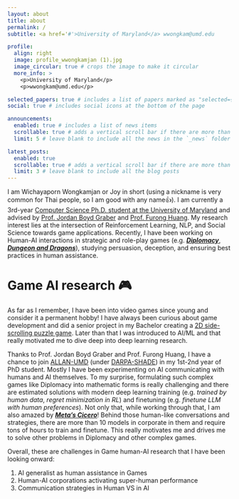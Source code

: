 ```yaml
---
layout: about
title: about
permalink: /
subtitle: <a href='#'>University of Maryland</a> wwongkam@umd.edu 

profile:
  align: right
  image: profile_wwongkamjan (1).jpg
  image_circular: true # crops the image to make it circular
  more_info: >
    <p>University of Maryland</p>
    <p>wwongkam@umd.edu</p>

selected_papers: true # includes a list of papers marked as "selected={true}"
social: true # includes social icons at the bottom of the page

announcements:
  enabled: true # includes a list of news items
  scrollable: true # adds a vertical scroll bar if there are more than 3 news items
  limit: 5 # leave blank to include all the news in the `_news` folder

latest_posts:
  enabled: true
  scrollable: true # adds a vertical scroll bar if there are more than 3 new posts items
  limit: 3 # leave blank to include all the blog posts
---
```


I am Wichayaporn Wongkamjan or Joy in short (using a nickname is very common for Thai people, so I am good with any name👍). I am currently a 3rd-year [Computer Science Ph.D. student at the University of Maryland](https://www.cs.umd.edu/) and advised by [Prof. Jordan Boyd Graber](https://users.umiacs.umd.edu/~jbg/) and [Prof. Furong Huang](https://furong-huang.com/). My research interest lies at the intersection of Reinforcement Learning, NLP, and Social Science towards game applications. Recently, I have been working on Human-AI interactions in strategic and role-play games (e.g. [***Diplomacy***](https://en.wikipedia.org/wiki/Diplomacy_(game)), [***Dungeon and Dragons***](https://dnd.wizards.com/)), studying persuasion, deception, and ensuring best practices in human assistance.

Game AI research 🎮
======
As far as I remember, I have been into video games since young and consider it a permanent hobby! I have always been curious about game development and did a senior project in my Bachelor creating a [2D side-scrolling puzzle game](https://github.com/wwongkamjan/MEOWPOWER). Later than that I was introduced to AI/ML and that really motivated me to dive deep into deep learning research. 

Thanks to Prof. Jordan Boyd Graber and Prof. Furong Huang, I have a chance to join [ALLAN-UMD](https://github.com/ALLAN-DIP) (under [DARPA-SHADE](https://www.shade-aie.org/)) in my 1st-2nd year of PhD student. Mostly I have been experimenting on AI communicating with humans and AI themselves. To my surprise, formulating such complex games like Diplomacy into mathematic forms is really challenging and there are estimated solutions with modern deep learning training (e.g. *trained by human data*, *regret minimization in RL*) and finetuning (e.g. *finetune LLM with human preferences*). Not only that, while working through that, I am also amazed by [***Meta’s Cicero***](https://ai.meta.com/research/cicero/)! Behind those human-like conversations and strategies, there are more than 10 models in corporate in them and require tons of hours to train and finetune. This really motivates me and drives me to solve other problems in Diplomacy and other complex games. 

Overall, these are challenges in Game human-AI research that I have been looking onward:
1. AI generalist as human assistance in Games
2. Human-AI corporations activating super-human performance 
3. Communication strategies in Human VS in AI
